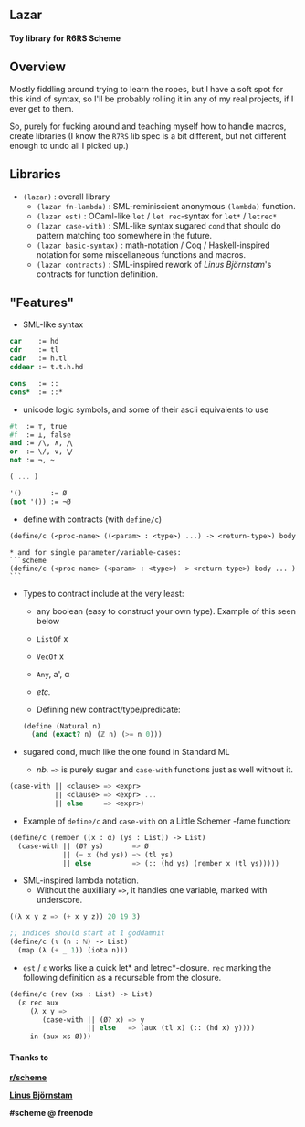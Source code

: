 ## Lazar

#### Toy library for R6RS Scheme

## Overview
Mostly fiddling around trying to learn the ropes, but I have a soft spot
for this kind of syntax, so I'll be probably rolling it in any of my real
projects, if I ever get to them.

So, purely for fucking around and teaching myself how to handle macros,
create libraries (I know the `R7RS` lib spec is a bit different, but not
different enough to undo all I picked up.)

## Libraries
* `(lazar)` : overall library
    * `(lazar fn-lambda)` : SML-reminiscient anonymous `(lambda)` function.
    * `(lazar est)` : OCaml-like `let` / `let rec`-syntax for `let*` / `letrec*`
    * `(lazar case-with)` : SML-like syntax sugared `cond` that should do pattern matching too somewhere in the future.
    * `(lazar basic-syntax)` : math-notation / Coq / Haskell-inspired notation for some miscellaneous functions and macros.
    * `(lazar contracts)` : SML-inspired rework of *Linus Björnstam*'s contracts for function definition.

## "Features"
* SML-like syntax
```scheme
car    := hd
cdr    := tl
cadr   := h.tl
cddaar := t.t.h.hd

cons   := ::
cons*  := ::*
```

* unicode logic symbols, and some of their ascii equivalents to use
```scheme
#t  := ⊤, true
#f  := ⊥, false
and := /\, ∧, ⋀
or  := \/, ∨, ⋁
not := ¬, ~

( ... )

'()       := Ø
(not '()) := ¬Ø
```

* define with contracts (with `define/c`)
```scheme
(define/c (<proc-name> ((<param> : <type>) ...) -> <return-type>) body ... )
```

    * and for single parameter/variable-cases:
    ```scheme
    (define/c (<proc-name> (<param> : <type>) -> <return-type>) body ... )
    ```

* Types to contract include at the very least:
    * any boolean (easy to construct your own type). Example of this seen below
    * `ListOf` x
    * `VecOf`  x
    * `Any`, a', α
    * *etc.*

    * Defining new contract/type/predicate:
    ```scheme
    (define (Natural n)
      (and (exact? n) (ℤ n) (>= n 0)))
    ```

* sugared cond, much like the one found in Standard ML
    * *nb.* `=>` is purely sugar and `case-with` functions just as well without it.
```scheme
(case-with || <clause> => <expr>
           || <clause> => <expr> ...
           || else     => <expr>)
```

* Example of `define/c` and `case-with` on a Little Schemer -fame function:
```scheme
(define/c (rember ((x : α) (ys : List)) -> List)
  (case-with || (Ø? ys)       => Ø
             || (= x (hd ys)) => (tl ys)
             || else          => (:: (hd ys) (rember x (tl ys)))))
```

* SML-inspired lambda notation.
    * Without the auxilliary `=>`, it handles one variable, marked with underscore.
```scheme
((λ x y z => (+ x y z)) 20 19 3)

;; indices should start at 1 goddamnit
(define/c (ι (n : ℕ) -> List)
  (map (λ (+ _ 1)) (iota n)))

```

* `est` / `ε` works like a quick let* and letrec*-closure. `rec` marking the following definition as a recursable from the closure.
```scheme
(define/c (rev (xs : List) -> List)
  (ε rec aux
     (λ x y =>
        (case-with || (Ø? x) => y
                   || else   => (aux (tl x) (:: (hd x) y))))
     in (aux xs Ø)))
```

#### Thanks to
**[r/scheme](https://www.reddit.com/r/scheme/)**

**[Linus Björnstam](https://bitbucket.org/bjoli/)**

**#scheme @ freenode**
